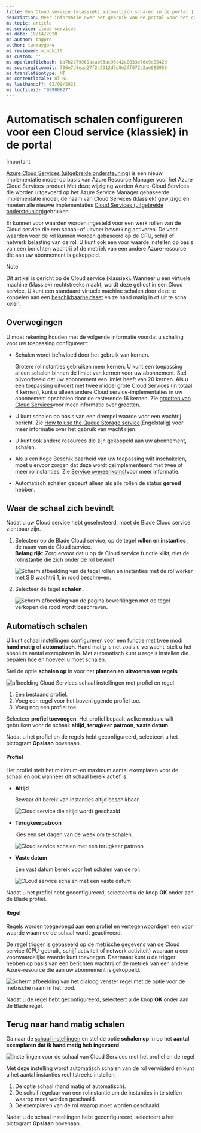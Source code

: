 ```yaml
---
title: Een Cloud service (klassiek) automatisch schalen in de portal | Microsoft Docs
description: Meer informatie over het gebruik van de portal voor het configureren van regels voor automatisch schalen voor een Cloud service (klassieke) rollen in Azure.
ms.topic: article
ms.service: cloud-services
ms.date: 10/14/2020
ms.author: tagore
author: tanmaygore
ms.reviewer: mimckitt
ms.custom: ''
ms.openlocfilehash: ba7b2279969acab93ac96c42e0033e76e9d0542d
ms.sourcegitcommit: 706e7d3eaa27f242312d3d8e3ff072d2ae685956
ms.translationtype: MT
ms.contentlocale: nl-NL
ms.lasthandoff: 02/09/2021
ms.locfileid: "99980827"
---
```

# <a name="how-to-configure-auto-scaling-for-a-cloud-service-classic-in-the-portal"></a>Automatisch schalen configureren voor een Cloud service (klassiek) in de portal

> [!IMPORTANT]
> [Azure Cloud Services (uitgebreide ondersteuning)](../cloud-services-extended-support/overview.md) is een nieuw implementatie model op basis van Azure Resource Manager voor het Azure Cloud Services-product.Met deze wijziging worden Azure-Cloud Services die worden uitgevoerd op het Azure Service Manager gebaseerde implementatie model, de naam van Cloud Services (klassiek) gewijzigd en moeten alle nieuwe implementaties [Cloud Services (uitgebreide ondersteuning)](../cloud-services-extended-support/overview.md)gebruiken.

Er kunnen voor waarden worden ingesteld voor een werk rollen van de Cloud service die een schaal-of uitvoer bewerking activeren. De voor waarden voor de rol kunnen worden gebaseerd op de CPU, schijf of netwerk belasting van de rol. U kunt ook een voor waarde instellen op basis van een berichten wachtrij of de metriek van een andere Azure-resource die aan uw abonnement is gekoppeld.

> [!NOTE]
> Dit artikel is gericht op de Cloud service (klassiek). Wanneer u een virtuele machine (klassiek) rechtstreeks maakt, wordt deze gehost in een Cloud service. U kunt een standaard virtuele machine schalen door deze te koppelen aan een [beschikbaarheidsset](/previous-versions/azure/virtual-machines/windows/classic/configure-availability-classic) en ze hand matig in of uit te scha kelen.

## <a name="considerations"></a>Overwegingen
U moet rekening houden met de volgende informatie voordat u schaling voor uw toepassing configureert:

* Schalen wordt beïnvloed door het gebruik van kernen.

    Grotere rolinstanties gebruiken meer kernen. U kunt een toepassing alleen schalen binnen de limiet van kernen voor uw abonnement. Stel bijvoorbeeld dat uw abonnement een limiet heeft van 20 kernen. Als u een toepassing uitvoert met twee middel grote Cloud Services (in totaal 4 kernen), kunt u alleen andere Cloud service-implementaties in uw abonnement opschalen door de resterende 16 kernen. Zie [grootten van Cloud Services](cloud-services-sizes-specs.md)voor meer informatie over grootten.

* U kunt schalen op basis van een drempel waarde voor een wachtrij bericht. Zie [How to use the Queue Storage service](../storage/queues/storage-dotnet-how-to-use-queues.md)(Engelstalig) voor meer informatie over het gebruik van wacht rijen.

* U kunt ook andere resources die zijn gekoppeld aan uw abonnement, schalen.

* Als u een hoge Beschik baarheid van uw toepassing wilt inschakelen, moet u ervoor zorgen dat deze wordt geïmplementeerd met twee of meer rolinstanties. Zie [Service overeenkomst](https://azure.microsoft.com/support/legal/sla/)voor meer informatie.

* Automatisch schalen gebeurt alleen als alle rollen de status **gereed** hebben.  


## <a name="where-scale-is-located"></a>Waar de schaal zich bevindt
Nadat u uw Cloud service hebt geselecteerd, moet de Blade Cloud service zichtbaar zijn.

1. Selecteer op de Blade Cloud service, op de tegel **rollen en instanties** , de naam van de Cloud service.   
   **Belang rijk**: Zorg ervoor dat u op de Cloud service functie klikt, niet de rolinstantie die zich onder de rol bevindt.

    ![Scherm afbeelding van de tegel rollen en instanties met de rol worker met S B wachtrij 1, in rood beschreven.](./media/cloud-services-how-to-scale-portal/roles-instances.png)
2. Selecteer de tegel **schalen** .

    ![Scherm afbeelding van de pagina bewerkingen met de tegel verkopen die rood wordt beschreven.](./media/cloud-services-how-to-scale-portal/scale-tile.png)

## <a name="automatic-scale"></a>Automatisch schalen
U kunt schaal instellingen configureren voor een functie met twee modi **hand matig** of **automatisch**. Hand matig is net zoals u verwacht, stelt u het absolute aantal exemplaren in. Met automatisch kunt u regels instellen die bepalen hoe en hoeveel u moet schalen.

Stel de optie **schalen op** in voor het **plannen en uitvoeren van regels**.

![afbeelding Cloud Services schaal instellingen met profiel en regel](./media/cloud-services-how-to-scale-portal/schedule-basics.png)

1. Een bestaand profiel.
2. Voeg een regel voor het bovenliggende profiel toe.
3. Voeg nog een profiel toe.

Selecteer **profiel toevoegen**. Het profiel bepaalt welke modus u wilt gebruiken voor de schaal: **altijd**, **terugkeer patroon**, **vaste datum**.

Nadat u het profiel en de regels hebt geconfigureerd, selecteert u het pictogram **Opslaan** bovenaan.

#### <a name="profile"></a>Profiel
Het profiel stelt het minimum-en maximum aantal exemplaren voor de schaal en ook wanneer dit schaal bereik actief is.

* **Altijd**

    Bewaar dit bereik van instanties altijd beschikbaar.  

    ![Cloud service die altijd wordt geschaald](./media/cloud-services-how-to-scale-portal/select-always.png)
* **Terugkeerpatroon**

    Kies een set dagen van de week om te schalen.

    ![Cloud service schalen met een terugkeer patroon](./media/cloud-services-how-to-scale-portal/select-recurrence.png)
* **Vaste datum**

    Een vast datum bereik voor het schalen van de rol.

    ![CLoud service schalen met een vaste datum](./media/cloud-services-how-to-scale-portal/select-fixed.png)

Nadat u het profiel hebt geconfigureerd, selecteert u de knop **OK** onder aan de Blade profiel.

#### <a name="rule"></a>Regel
Regels worden toegevoegd aan een profiel en vertegenwoordigen een voor waarde waarmee de schaal wordt geactiveerd.

De regel trigger is gebaseerd op de metrische gegevens van de Cloud service (CPU-gebruik, schijf activiteit of netwerk activiteit) waaraan u een voorwaardelijke waarde kunt toevoegen. Daarnaast kunt u de trigger hebben op basis van een berichten wachtrij of de metriek van een andere Azure-resource die aan uw abonnement is gekoppeld.

![Scherm afbeelding van het dialoog venster regel met de optie voor de metrische naam in het rood.](./media/cloud-services-how-to-scale-portal/rule-settings.png)

Nadat u de regel hebt geconfigureerd, selecteert u de knop **OK** onder aan de Blade regel.

## <a name="back-to-manual-scale"></a>Terug naar hand matig schalen
Ga naar de [schaal instellingen](#where-scale-is-located) en stel de optie **schalen op** in op het **aantal exemplaren dat ik hand matig heb ingevoerd**.

![Instellingen voor de schaal van Cloud Services met het profiel en de regel](./media/cloud-services-how-to-scale-portal/manual-basics.png)

Met deze instelling wordt automatisch schalen van de rol verwijderd en kunt u het aantal instanties rechtstreeks instellen.

1. De optie schaal (hand matig of automatisch).
2. De schuif regelaar van een rolinstantie om de instanties in te stellen waarop moet worden geschaald.
3. De exemplaren van de rol waarop moet worden geschaald.

Nadat u de schaal instellingen hebt geconfigureerd, selecteert u het pictogram **Opslaan** bovenaan.
